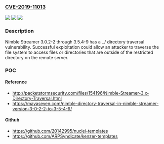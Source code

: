 ### [CVE-2019-11013](https://cve.mitre.org/cgi-bin/cvename.cgi?name=CVE-2019-11013)
![](https://img.shields.io/static/v1?label=Product&message=n%2Fa&color=blue)
![](https://img.shields.io/static/v1?label=Version&message=n%2Fa&color=blue)
![](https://img.shields.io/static/v1?label=Vulnerability&message=n%2Fa&color=brighgreen)

### Description

Nimble Streamer 3.0.2-2 through 3.5.4-9 has a ../ directory traversal vulnerability. Successful exploitation could allow an attacker to traverse the file system to access files or directories that are outside of the restricted directory on the remote server.

### POC

#### Reference
- http://packetstormsecurity.com/files/154196/Nimble-Streamer-3.x-Directory-Traversal.html
- https://mayaseven.com/nimble-directory-traversal-in-nimble-streamer-version-3-0-2-2-to-3-5-4-9/

#### Github
- https://github.com/20142995/nuclei-templates
- https://github.com/ARPSyndicate/kenzer-templates

